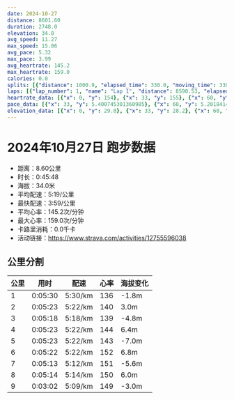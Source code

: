 ```yaml
---
date: 2024-10-27
distance: 8601.60
duration: 2748.0
elevation: 34.0
avg_speed: 11.27
max_speed: 15.06
avg_pace: 5.32
max_pace: 3.99
avg_heartrate: 145.2
max_heartrate: 159.0
calories: 0.0
splits: [{"distance": 1000.9, "elapsed_time": 330.0, "moving_time": 330.0, "average_speed": 3.03, "pace": 5.50056105610561, "average_heartrate": 136.5787878787879, "elevation_difference": -1.8, "split_number": 1}, {"distance": 1001.3, "elapsed_time": 323.0, "moving_time": 323.0, "average_speed": 3.1, "pace": 5.376354838709677, "average_heartrate": 140.5201238390093, "elevation_difference": 3.0, "split_number": 2}, {"distance": 998.4, "elapsed_time": 318.0, "moving_time": 318.0, "average_speed": 3.14, "pace": 5.307866242038216, "average_heartrate": 139.69182389937106, "elevation_difference": -4.8, "split_number": 3}, {"distance": 1000.1, "elapsed_time": 323.0, "moving_time": 323.0, "average_speed": 3.1, "pace": 5.376354838709677, "average_heartrate": 144.77258566978193, "elevation_difference": 6.4, "split_number": 4}, {"distance": 1000.6, "elapsed_time": 323.0, "moving_time": 323.0, "average_speed": 3.1, "pace": 5.376354838709677, "average_heartrate": 143.69659442724458, "elevation_difference": -7.0, "split_number": 5}, {"distance": 999.4, "elapsed_time": 322.0, "moving_time": 322.0, "average_speed": 3.1, "pace": 5.376354838709677, "average_heartrate": 152.5, "elevation_difference": 6.8, "split_number": 6}, {"distance": 1002.9, "elapsed_time": 313.0, "moving_time": 313.0, "average_speed": 3.2, "pace": 5.208343749999999, "average_heartrate": 151.17891373801916, "elevation_difference": -5.6, "split_number": 7}, {"distance": 999.0, "elapsed_time": 318.0, "moving_time": 314.0, "average_speed": 3.18, "pace": 5.241100628930817, "average_heartrate": 150.70700636942675, "elevation_difference": 6.0, "split_number": 8}, {"distance": 587.9, "elapsed_time": 185.0, "moving_time": 182.0, "average_speed": 3.23, "pace": 5.159969040247677, "average_heartrate": 149.3131868131868, "elevation_difference": -3.0, "split_number": 9}]
laps: [{"lap_number": 1, "name": "Lap 1", "distance": 8590.53, "elapsed_time": 2754.0, "moving_time": 2754.0, "average_speed": 3.12, "pace": 5.341891025641025, "average_heartrate": 145.09, "max_heartrate": 158, "start_date": "2024-10-27 17:43:07+00:00", "elevation_difference": 34.0}]
heartrate_data: [{"x": 0, "y": 154}, {"x": 33, "y": 155}, {"x": 60, "y": 122}, {"x": 88, "y": 126}, {"x": 116, "y": 135}, {"x": 144, "y": 134}, {"x": 172, "y": 130}, {"x": 199, "y": 130}, {"x": 226, "y": 134}, {"x": 253, "y": 134}, {"x": 282, "y": 133}, {"x": 312, "y": 138}, {"x": 340, "y": 139}, {"x": 369, "y": 141}, {"x": 397, "y": 143}, {"x": 424, "y": 142}, {"x": 453, "y": 141}, {"x": 481, "y": 148}, {"x": 509, "y": 145}, {"x": 535, "y": 136}, {"x": 563, "y": 139}, {"x": 591, "y": 134}, {"x": 618, "y": 141}, {"x": 645, "y": 141}, {"x": 672, "y": 137}, {"x": 698, "y": 142}, {"x": 726, "y": 137}, {"x": 753, "y": 139}, {"x": 779, "y": 145}, {"x": 807, "y": 145}, {"x": 834, "y": 141}, {"x": 862, "y": 139}, {"x": 889, "y": 138}, {"x": 917, "y": 136}, {"x": 944, "y": 138}, {"x": 974, "y": 140}, {"x": 1004, "y": 145}, {"x": 1031, "y": 144}, {"x": 1058, "y": 147}, {"x": 1089, "y": 143}, {"x": 1117, "y": 149}, {"x": 1146, "y": 146}, {"x": 1175, "y": 144}, {"x": 1202, "y": 144}, {"x": 1228, "y": 142}, {"x": 1254, "y": 144}, {"x": 1280, "y": 143}, {"x": 1308, "y": 141}, {"x": 1335, "y": 143}, {"x": 1363, "y": 143}, {"x": 1389, "y": 140}, {"x": 1417, "y": 138}, {"x": 1443, "y": 143}, {"x": 1471, "y": 143}, {"x": 1501, "y": 143}, {"x": 1529, "y": 145}, {"x": 1557, "y": 149}, {"x": 1584, "y": 147}, {"x": 1612, "y": 145}, {"x": 1639, "y": 148}, {"x": 1668, "y": 153}, {"x": 1698, "y": 150}, {"x": 1726, "y": 150}, {"x": 1754, "y": 152}, {"x": 1781, "y": 153}, {"x": 1809, "y": 152}, {"x": 1838, "y": 157}, {"x": 1866, "y": 158}, {"x": 1892, "y": 157}, {"x": 1919, "y": 153}, {"x": 1944, "y": 149}, {"x": 1971, "y": 154}, {"x": 1999, "y": 154}, {"x": 2027, "y": 149}, {"x": 2053, "y": 152}, {"x": 2080, "y": 151}, {"x": 2106, "y": 151}, {"x": 2133, "y": 149}, {"x": 2159, "y": 151}, {"x": 2186, "y": 150}, {"x": 2214, "y": 151}, {"x": 2241, "y": 147}, {"x": 2267, "y": 148}, {"x": 2294, "y": 146}, {"x": 2325, "y": 152}, {"x": 2354, "y": 152}, {"x": 2381, "y": 150}, {"x": 2409, "y": 150}, {"x": 2435, "y": 152}, {"x": 2462, "y": 152}, {"x": 2489, "y": 152}, {"x": 2518, "y": 150}, {"x": 2544, "y": 156}, {"x": 2569, "y": 157}, {"x": 2594, "y": 150}, {"x": 2620, "y": 146}, {"x": 2648, "y": 148}, {"x": 2674, "y": 151}, {"x": 2701, "y": 152}, {"x": 2727, "y": 151}]
pace_data: [{"x": 33, "y": 5.400745301360985}, {"x": 60, "y": 5.201841448189762}, {"x": 88, "y": 5.145631367706082}, {"x": 116, "y": 7.041275876637092}, {"x": 144, "y": 5.005015015015014}, {"x": 172, "y": 5.362516087516087}, {"x": 199, "y": 5.169571960297766}, {"x": 226, "y": 5.759053213545266}, {"x": 253, "y": 5.427124715076522}, {"x": 282, "y": 6.921387043189369}, {"x": 312, "y": 5.335051216389244}, {"x": 340, "y": 5.223033531808211}, {"x": 369, "y": 5.112484662576687}, {"x": 397, "y": 5.252663094862905}, {"x": 424, "y": 4.984061004784689}, {"x": 453, "y": 5.624940938238272}, {"x": 481, "y": 5.038301088270859}, {"x": 509, "y": 5.60602085435587}, {"x": 535, "y": 4.859096209912535}, {"x": 563, "y": 5.561127794461128}, {"x": 591, "y": 5.249354330708662}, {"x": 618, "y": 5.50783212161269}, {"x": 645, "y": 5.2543190416141226}, {"x": 672, "y": 4.896210340775558}, {"x": 698, "y": 4.702793453724604}, {"x": 726, "y": 5.379825693996127}, {"x": 753, "y": 4.944141204390388}, {"x": 779, "y": 5.042874432677761}, {"x": 807, "y": 5.3885224700937595}, {"x": 834, "y": 5.020090361445783}, {"x": 862, "y": 5.611683501683501}, {"x": 889, "y": 5.328228900255754}, {"x": 917, "y": 5.338468930172966}, {"x": 944, "y": 5.234516331658291}, {"x": 974, "y": 5.858242530755711}, {"x": 1004, "y": 7.104305200341005}, {"x": 1031, "y": 5.044400726392252}, {"x": 1058, "y": 5.420065040650406}, {"x": 1089, "y": 5.506012553683514}, {"x": 1117, "y": 5.335051216389244}, {"x": 1146, "y": 5.9694484240687675}, {"x": 1175, "y": 5.247701511335012}, {"x": 1202, "y": 5.561127794461128}, {"x": 1228, "y": 4.850611175785797}, {"x": 1254, "y": 4.624500554938956}, {"x": 1280, "y": 4.756478310502283}, {"x": 1308, "y": 6.078300510576221}, {"x": 1335, "y": 5.262614461635617}, {"x": 1363, "y": 4.94854513064133}, {"x": 1389, "y": 5.302799872733058}, {"x": 1417, "y": 5.360791251206175}, {"x": 1443, "y": 5.487882779058281}, {"x": 1471, "y": 5.323123602682849}, {"x": 1501, "y": 5.908082240340304}, {"x": 1529, "y": 6.10949413489736}, {"x": 1557, "y": 5.540791223404255}, {"x": 1584, "y": 4.7906582351250355}, {"x": 1612, "y": 4.587586017065785}, {"x": 1639, "y": 5.425358072916666}, {"x": 1668, "y": 5.338468930172966}, {"x": 1698, "y": 5.885134180790961}, {"x": 1726, "y": 4.805853517877739}, {"x": 1754, "y": 5.5389498172150216}, {"x": 1781, "y": 5.265939968404423}, {"x": 1809, "y": 4.9706829704742015}, {"x": 1838, "y": 6.10949413489736}, {"x": 1866, "y": 5.14086983343615}, {"x": 1892, "y": 4.6516048004465524}, {"x": 1919, "y": 5.096850152905199}, {"x": 1944, "y": 4.797553252734599}, {"x": 1971, "y": 5.626839972991221}, {"x": 1999, "y": 5.294377382465057}, {"x": 2027, "y": 5.535270674194619}, {"x": 2053, "y": 5.04134906231095}, {"x": 2080, "y": 5.14086983343615}, {"x": 2106, "y": 4.97810633213859}, {"x": 2133, "y": 5.115623081645181}, {"x": 2159, "y": 5.741198759903548}, {"x": 2186, "y": 4.879010538641686}, {"x": 2214, "y": 5.482467105263157}, {"x": 2241, "y": 5.316331738437001}, {"x": 2267, "y": 6.904183927091963}, {"x": 2294, "y": 4.612980902297259}, {"x": 2325, "y": 5.506012553683514}, {"x": 2354, "y": 5.663166836561332}, {"x": 2381, "y": 4.944141204390388}, {"x": 2409, "y": 5.916471423500177}, {"x": 2435, "y": 5.092178429575313}, {"x": 2462, "y": 4.850611175785797}, {"x": 2489, "y": 4.8690330119777965}, {"x": 2518, "y": 5.613573593802627}, {"x": 2544, "y": 6.080518059102516}, {"x": 2569, "y": 4.97364965681886}, {"x": 2594, "y": 4.768726752503576}, {"x": 2620, "y": 5.2576340694006305}, {"x": 2648, "y": 5.3885224700937595}, {"x": 2674, "y": 5.099969400244798}, {"x": 2701, "y": 4.8904636150234735}, {"x": 2727, "y": 6.10949413489736}]
elevation_data: [{"x": 0, "y": 29.0}, {"x": 33, "y": 28.2}, {"x": 60, "y": 27.8}, {"x": 88, "y": 28.0}, {"x": 116, "y": 27.6}, {"x": 144, "y": 27.4}, {"x": 172, "y": 27.0}, {"x": 199, "y": 26.2}, {"x": 226, "y": 25.4}, {"x": 253, "y": 25.2}, {"x": 282, "y": 25.4}, {"x": 312, "y": 26.2}, {"x": 340, "y": 27.6}, {"x": 369, "y": 29.2}, {"x": 397, "y": 31.2}, {"x": 424, "y": 31.4}, {"x": 453, "y": 32.2}, {"x": 481, "y": 33.4}, {"x": 509, "y": 32.4}, {"x": 535, "y": 32.2}, {"x": 563, "y": 31.8}, {"x": 591, "y": 31.6}, {"x": 618, "y": 31.6}, {"x": 645, "y": 30.8}, {"x": 672, "y": 29.6}, {"x": 698, "y": 29.6}, {"x": 726, "y": 28.4}, {"x": 753, "y": 28.0}, {"x": 779, "y": 28.0}, {"x": 807, "y": 27.6}, {"x": 834, "y": 27.4}, {"x": 862, "y": 27.0}, {"x": 889, "y": 26.0}, {"x": 917, "y": 25.0}, {"x": 944, "y": 24.8}, {"x": 974, "y": 25.4}, {"x": 1004, "y": 26.6}, {"x": 1031, "y": 27.8}, {"x": 1058, "y": 29.4}, {"x": 1089, "y": 31.2}, {"x": 1117, "y": 31.2}, {"x": 1146, "y": 32.4}, {"x": 1175, "y": 33.4}, {"x": 1202, "y": 32.4}, {"x": 1228, "y": 32.2}, {"x": 1254, "y": 32.2}, {"x": 1280, "y": 32.0}, {"x": 1308, "y": 31.8}, {"x": 1335, "y": 30.8}, {"x": 1363, "y": 30.0}, {"x": 1389, "y": 29.6}, {"x": 1417, "y": 28.4}, {"x": 1443, "y": 27.8}, {"x": 1471, "y": 27.6}, {"x": 1501, "y": 27.4}, {"x": 1529, "y": 27.4}, {"x": 1557, "y": 26.6}, {"x": 1584, "y": 25.6}, {"x": 1612, "y": 25.0}, {"x": 1639, "y": 24.6}, {"x": 1668, "y": 25.6}, {"x": 1698, "y": 26.6}, {"x": 1726, "y": 27.8}, {"x": 1754, "y": 30.2}, {"x": 1781, "y": 32.0}, {"x": 1809, "y": 32.2}, {"x": 1838, "y": 32.6}, {"x": 1866, "y": 32.8}, {"x": 1892, "y": 32.4}, {"x": 1919, "y": 32.0}, {"x": 1944, "y": 31.6}, {"x": 1971, "y": 31.6}, {"x": 1999, "y": 31.4}, {"x": 2027, "y": 29.6}, {"x": 2053, "y": 29.8}, {"x": 2080, "y": 29.4}, {"x": 2106, "y": 28.0}, {"x": 2133, "y": 27.4}, {"x": 2159, "y": 27.8}, {"x": 2186, "y": 27.6}, {"x": 2214, "y": 27.2}, {"x": 2241, "y": 26.2}, {"x": 2267, "y": 25.4}, {"x": 2294, "y": 25.0}, {"x": 2325, "y": 25.0}, {"x": 2354, "y": 25.8}, {"x": 2381, "y": 26.6}, {"x": 2409, "y": 28.0}, {"x": 2435, "y": 30.2}, {"x": 2462, "y": 31.4}, {"x": 2489, "y": 31.8}, {"x": 2518, "y": 33.0}, {"x": 2544, "y": 32.8}, {"x": 2569, "y": 32.0}, {"x": 2594, "y": 31.8}, {"x": 2620, "y": 31.6}, {"x": 2648, "y": 31.6}, {"x": 2674, "y": 31.0}, {"x": 2701, "y": 29.6}, {"x": 2727, "y": 29.2}]
---
```


# 2024年10月27日 跑步数据

- 距离：8.60公里
- 时长：0:45:48
- 海拔：34.0米
- 平均配速：5:19/公里
- 最快配速：3:59/公里
- 平均心率：145.2次/分钟
- 最大心率：159.0次/分钟
- 卡路里消耗：0.0千卡
- 活动链接：https://www.strava.com/activities/12755596038

## 公里分割

| 公里 | 用时 | 配速 | 心率 | 海拔变化 |
|------|------|------|------|------|
| 1 | 0:05:30 | 5:30/km | 136 | -1.8m |
| 2 | 0:05:23 | 5:22/km | 140 | 3.0m |
| 3 | 0:05:18 | 5:18/km | 139 | -4.8m |
| 4 | 0:05:23 | 5:22/km | 144 | 6.4m |
| 5 | 0:05:23 | 5:22/km | 143 | -7.0m |
| 6 | 0:05:22 | 5:22/km | 152 | 6.8m |
| 7 | 0:05:13 | 5:12/km | 151 | -5.6m |
| 8 | 0:05:14 | 5:14/km | 150 | 6.0m |
| 9 | 0:03:02 | 5:09/km | 149 | -3.0m |

